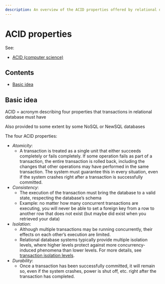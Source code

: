 ```yaml
---
description: An overview of the ACID properties offered by relational databases
---
```


# ACID properties

See:

-   [ACID (computer science)](https://en.wikipedia.org/wiki/ACID_(computer_science))

## Contents

-   [Basic idea](#basic-idea)

## Basic idea

ACID = acronym describing four properties that transactions in relational database must have

Also provided to some extent by some NoSQL or NewSQL databases

The four ACID properties:

-   _Atomicity_: 
    -   A transaction is treated as a single unit that either succeeds completely or fails completely. If some operation fails as part of a transaction, the entire transaction is rolled back, including the changes that other operations may have performed in the same transaction. The system must guarantee this in every situation, even if the system crashes right after a transaction is successfully committed.
-   _Consistency_: 
    -   The execution of the transaction must bring the database to a valid state, respecting the database’s schema
    -   Example: no matter how many concurrent transactions are executing, you will never be able to set a foreign key from a row to another row that does not exist (but maybe did exist when you retrieved your data)
-   _Isolation_: 
    -   Although multiple transactions may be running concurrently, their effects on each other’s execution are limited. 
    -   Relational database systems typically provide multiple isolation levels, where higher levels protect against more concurrency-induced phenomena than lower levels. For more details, see [transaction isolation levels](./Transaction-isolation-levels.md).
-   _Durability_: 
    -   Once a transaction has been successfully committed, it will remain so, even if the system crashes, power is shut off, etc. right after the transaction has completed.
